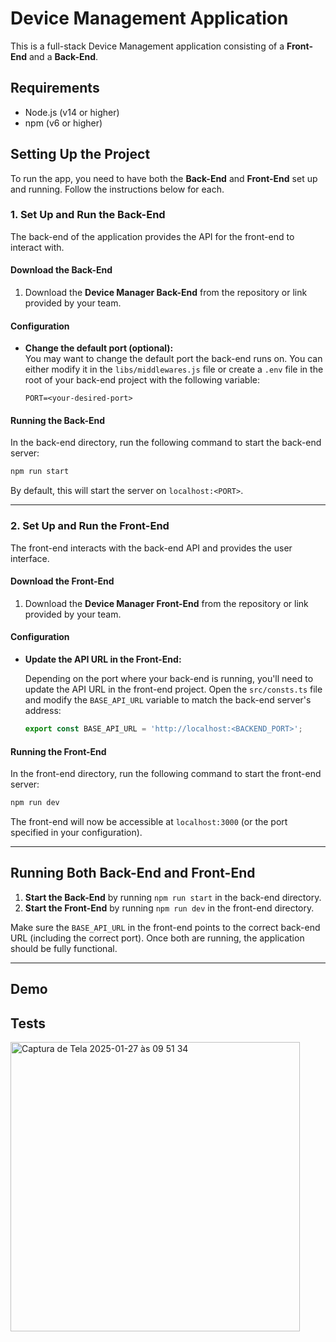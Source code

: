 # Device Management Application

This is a full-stack Device Management application consisting of a **Front-End** and a **Back-End**.

## Requirements

- Node.js (v14 or higher)
- npm (v6 or higher)

## Setting Up the Project

To run the app, you need to have both the **Back-End** and **Front-End** set up and running. Follow the instructions
below for each.

### 1. Set Up and Run the Back-End

The back-end of the application provides the API for the front-end to interact with.

#### Download the Back-End

1. Download the **Device Manager Back-End** from the repository or link provided by your team.

#### Configuration

- **Change the default port (optional):**  
  You may want to change the default port the back-end runs on. You can either modify it in the `libs/middlewares.js`
  file or create a `.env` file in the root of your back-end project with the following variable:

  ```
  PORT=<your-desired-port>
  ```

#### Running the Back-End

In the back-end directory, run the following command to start the back-end server:

```bash
npm run start
```

By default, this will start the server on `localhost:<PORT>`.

---

### 2. Set Up and Run the Front-End

The front-end interacts with the back-end API and provides the user interface.

#### Download the Front-End

1. Download the **Device Manager Front-End** from the repository or link provided by your team.

#### Configuration

- **Update the API URL in the Front-End:**

  Depending on the port where your back-end is running, you'll need to update the API URL in the front-end project. Open
  the `src/consts.ts` file and modify the `BASE_API_URL` variable to match the back-end server's address:

  ```typescript
  export const BASE_API_URL = 'http://localhost:<BACKEND_PORT>';
  ```

#### Running the Front-End

In the front-end directory, run the following command to start the front-end server:

```bash
npm run dev
```

The front-end will now be accessible at `localhost:3000` (or the port specified in your configuration).

---

## Running Both Back-End and Front-End

1. **Start the Back-End** by running `npm run start` in the back-end directory.
2. **Start the Front-End** by running `npm run dev` in the front-end directory.

Make sure the `BASE_API_URL` in the front-end points to the correct back-end URL (including the correct port). Once both
are running, the application should be fully functional.

---

## Demo

## Tests

<img width="463" alt="Captura de Tela 2025-01-27 às 09 51 34" src="https://github.com/user-attachments/assets/d3badc50-70d9-4bbc-913b-981f05b3f29d" />
